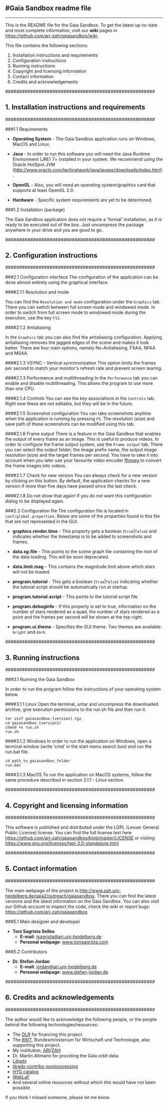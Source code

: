 
#Gaia Sandbox readme file
-------------------------
--------------------------


This is the README file for the Gaia Sandbox. 
To get the latest up-to-date and most complete information,
visit our **wiki** pages in <https://github.com/ari-zah/gaiasandbox/wiki>.

This file contains the following sections:

1. Installation instructions and requirements
2. Configuration instructions
3. Running instructions
4. Copyright and licensing information
5. Contact information
6. Credits and acknowledgements



######################################################
##  1. Installation instructions and requirements    #
######################################################

###1.1 Requirements

- **Operating System** - 
The Gaia Sandbox application runs on Windows, MacOS and
Linux.

- **Java** - 
In order to run this software you will need the Java
Runtime Environment (JRE) 7+ installed in your system.
We recommend using the Oracle HotSpot JVM
(http://www.oracle.com/technetwork/java/javase/downloads/index.html).

- **OpenGL** - 
Also, you will need an operating system/graphics card that supports
at least OpenGL 2.0.

- **Hardware** - 
Specific system requirements are yet to be determined.

###1.2 Installation (package)

The Gaia Sandbox application does not require a 'formal'
installation, as it is ready to be executed out of the
box. Just uncompress the package anywhere in your drive
and you are good to go.



######################################################
##  2. Configuration instructions                    #
######################################################

###2.1 Configuration interface
The configuration of the application can be done almost
entirely using the graphical interface.

####2.1.1 Resolution and mode

You can find the `Resolution and mode` configuration
under the `Graphics` tab. There you can switch between
full screen mode and windowed mode. 
In order to switch from full screen mode to windowed
mode during the execution, use the key `F11`.

####2.1.2 Antialiasing

In the `Graphics` tab you can also find the antialiasing 
configuration. Applying antialiasing removes the
jagged edges of the scene and makes it look better.
There are four main options, namely No-Antialiasing, FXAA,
NFAA and MSAA.

####2.1.3 VSYNC - Vertical synchronization
This option limits the frames per second to match your monitor's
refresh rate and prevent screen tearing.

####2.1.3 Performance and multithreading
In the `Performance` tab you can enable and disable multithreading.
This allows the program to use more than one CPU.

####2.1.4 Controls
You can see the key associations in the `Controls` tab. Right now
these are not editable, but they will be in the future.

####2.1.5 Screenshot configuration
You can take screenshots anytime when the application is running by 
pressing `F5`. The resolution (size) and save path of these screenshots can
be modified using this tab.

####2.1.6 Frame output
There is a feature in the Gaia Sandbox that enables the output
of every frame as an image. This is useful to produce videos. In order to
configure the frame output system, use the `Frame output` tab. There
you can select the output folder, the image prefix name, the output
image resolution (size) and the target frames per second. 
You have to take it into account when you later
use your favourite video encoder [ffmpeg](https://www.ffmpeg.org/) to convert the frame
images into videos.

####2.1.7 Check for new version
You can always check for a new version by clicking on this button.
By default, the application checks for a new version if more than 
five days have passed since the last check.

####2.1.8 Do not show that again!
If you do not want this configuration dialog to be displayed again.


###2.2 Configuration file
The configuration file is located in `conf/global.properties`. Below
are some of the properties found in this file that are not
represented in the GUI.

- **graphics.render.time** - 
This property gets a boolean (`true`|`false`) and indicates whether
the timestamp is to be added to screenshots and frames.

- **data.sg.file** - 
This points to the scene graph file containing the root of the 
data loading. This will be soon deprecated.

- **data.limit.mag** - 
This contains the magnitude limit above which stars will
not be loaded.

- **program.tutorial** - 
This gets a boolean (`true`|`false`) indicating whether the tutorial
script should be automatically run at startup.

- **program.tutorial.script** - 
This points to the tutorial script file.

- **program.debuginfo** - 
If this property is set to true, information on the number of stars
rendered as a quad, the number of stars rendered as a point and
the frames per second will be shown at the top-right.

- **program.ui.theme** - 
Specifies the GUI theme. Two themes are available: `bright` and `dark`.
	
	

######################################################
##  3. Running instructions                          #
######################################################

###3.1 Running the Gaia Sandbox

In order to run the program follow the instructions of your operating
system below.

####3.1.1 Linux
Open the terminal, untar and uncompress the downloaded archive,
give execution permissions to the run.sh file and then run it.
	
```
tar zxvf gaiasandbox-[version].tgz
cd gaiasandbox-[version]/
chmod +x run.sh
run.sh
```

####3.1.2 Windows
In order to run the application on Windows, open a terminal window (write
'cmd' in the start menu search box) and run the run.bat file.
	
```
cd path_to_gaiasandbox_folder
run.bat
```

####3.1.3 MacOS
To run the application on MacOS systems, follow the same procedure
described in section *3.1.1 - Linux* section.
	

######################################################
##  4. Copyright and licensing information           #
######################################################

This software is published and distributed under the LGPL
(Lesser General Public License) license. You can find the full license
text here https://github.com/ari-zah/gaiasandbox/blob/master/LICENSE
or visiting https://www.gnu.org/licenses/lgpl-3.0-standalone.html



######################################################
##  5. Contact information                           #
######################################################

The main webpage of the project is 
http://www.zah.uni-heidelberg.de/gaia2/outreach/gaiasandbox. There you can find 
the latest versions and the latest information on the Gaia Sandbox. You can also
visit our Github account to inspect the code, check the wiki or report bugs:
https://github.com/ari-zah/gaiasandbox

###5.1 Main designer and developer
- **Toni Sagrista Selles**
	- **E-mail**: tsagrista@ari.uni-heidelberg.de
	- **Personal webpage**: www.tonisagrista.com


###5.2 Contributors
- **Dr. Stefan Jordan**
	- **E-mail**: jordan@ari.uni-heidelberg.de
	- **Personal webpage**: www.stefan-jordan.de




######################################################
##  6. Credits and acknowledgements                  #
######################################################

The author would like to acknowledge the following people, or the
people behind the following technologies/resources:

- The [DLR](http://www.dlr.de/) for financing this project.
- The [BWT](http://www.bmwi.de/), Bundesministerium für Wirtschaft und Technologie, also supporting this project.
- My institution, [ARI](http://www.ari.uni-heidelberg.de)/[ZAH](http://www.zah.uni-heidelberg.de/)
- Dr. Martin Altmann for providing the Gaia orbit data.
- [Libgdx](http://libgdx.badlogicgames.com)
- [libgdx-contribs-postprocessing](https://github.com/manuelbua/libgdx-contribs/tree/master/postprocessing)
- [HYG catalog](http://www.astronexus.com/hyg)
- [WebLaF](http://weblookandfeel.com/)
- And several online resources without which this would have not been possible

If you think I missed someone, please let me know.

